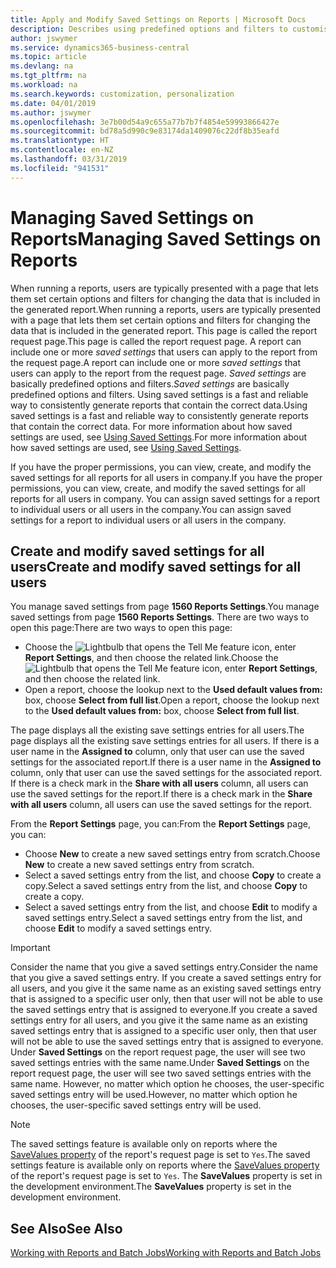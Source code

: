 ```yaml
---
title: Apply and Modify Saved Settings on Reports | Microsoft Docs
description: Describes using predefined options and filters to customise a report, and to generate the correct data.
author: jswymer
ms.service: dynamics365-business-central
ms.topic: article
ms.devlang: na
ms.tgt_pltfrm: na
ms.workload: na
ms.search.keywords: customization, personalization
ms.date: 04/01/2019
ms.author: jswymer
ms.openlocfilehash: 3e7b00d54a9c655a77b7b7f4854e59993866427e
ms.sourcegitcommit: bd78a5d990c9e83174da1409076c22df8b35eafd
ms.translationtype: HT
ms.contentlocale: en-NZ
ms.lasthandoff: 03/31/2019
ms.locfileid: "941531"
---
```

# <a name="managing-saved-settings-on-reports"></a><span data-ttu-id="39b0f-103">Managing Saved Settings on Reports</span><span class="sxs-lookup"><span data-stu-id="39b0f-103">Managing Saved Settings on Reports</span></span>
<span data-ttu-id="39b0f-104">When running a reports, users are typically presented with a page that lets them set certain options and filters for changing the data that is included in the generated report.</span><span class="sxs-lookup"><span data-stu-id="39b0f-104">When running a reports, users are typically presented with a page that lets them set certain options and filters for changing the data that is included in the generated report.</span></span> <span data-ttu-id="39b0f-105">This page is called the report request page.</span><span class="sxs-lookup"><span data-stu-id="39b0f-105">This page is called the report request page.</span></span> <span data-ttu-id="39b0f-106">A report can include one or more *saved settings* that users can apply to the report from the request page.</span><span class="sxs-lookup"><span data-stu-id="39b0f-106">A report can include one or more *saved settings* that users can apply to the report from the request page.</span></span> <span data-ttu-id="39b0f-107">*Saved settings* are basically predefined options and filters.</span><span class="sxs-lookup"><span data-stu-id="39b0f-107">*Saved settings* are basically predefined options and filters.</span></span> <span data-ttu-id="39b0f-108">Using saved settings is a fast and reliable way to consistently generate reports that contain the correct data.</span><span class="sxs-lookup"><span data-stu-id="39b0f-108">Using saved settings is a fast and reliable way to consistently generate reports that contain the correct data.</span></span> <span data-ttu-id="39b0f-109">For more information about how saved settings are used, see [Using Saved Settings](ui-work-report.md#SavedSettings).</span><span class="sxs-lookup"><span data-stu-id="39b0f-109">For more information about how saved settings are used, see [Using Saved Settings](ui-work-report.md#SavedSettings).</span></span>

<span data-ttu-id="39b0f-110">If you have the proper permissions, you can view, create, and modify the saved settings for all reports for all users in company.</span><span class="sxs-lookup"><span data-stu-id="39b0f-110">If you have the proper permissions, you can view, create, and modify the saved settings for all reports for all users in company.</span></span> <span data-ttu-id="39b0f-111">You can assign saved settings for a report to individual users or all users in the company.</span><span class="sxs-lookup"><span data-stu-id="39b0f-111">You can assign saved settings for a report to individual users or all users in the company.</span></span>

<!--
## Apply saved settings to a report
1. Open the report.

   The report request page appears.    
2. In the **Saved Settings** section of the page, set the **Name** field  to the saved settings that you want to use.

   The **Saved Settings** section only appears if the report has been run before or if there are existing saved settings entries. The saved settings entry called **Last used options and filters** is always available. These settings are the option and filter values that were used the last time you ran the report.

-->

## <a name="create-and-modify-saved-settings-for-all-users"></a><span data-ttu-id="39b0f-112">Create and modify saved settings for all users</span><span class="sxs-lookup"><span data-stu-id="39b0f-112">Create and modify saved settings for all users</span></span>
<span data-ttu-id="39b0f-113">You manage saved settings from page **1560 Reports Settings**.</span><span class="sxs-lookup"><span data-stu-id="39b0f-113">You manage saved settings from page **1560 Reports Settings**.</span></span> <span data-ttu-id="39b0f-114">There are two ways to open this page:</span><span class="sxs-lookup"><span data-stu-id="39b0f-114">There are two ways to open this page:</span></span>
-   <span data-ttu-id="39b0f-115">Choose the ![Lightbulb that opens the Tell Me feature](media/ui-search/search_small.png "Tell me what you want to do") icon, enter **Report Settings**, and then choose the related link.</span><span class="sxs-lookup"><span data-stu-id="39b0f-115">Choose the ![Lightbulb that opens the Tell Me feature](media/ui-search/search_small.png "Tell me what you want to do") icon, enter **Report Settings**, and then choose the related link.</span></span>
-   <span data-ttu-id="39b0f-116">Open a report, choose the lookup next to the **Used default values from:** box, choose **Select from full list**.</span><span class="sxs-lookup"><span data-stu-id="39b0f-116">Open a report, choose the lookup next to the **Used default values from:** box, choose **Select from full list**.</span></span>

<span data-ttu-id="39b0f-117">The page displays all the existing save settings entries for all users.</span><span class="sxs-lookup"><span data-stu-id="39b0f-117">The page displays all the existing save settings entries for all users.</span></span> <span data-ttu-id="39b0f-118">If there is a user name in the **Assigned to** column, only that user can use the saved settings for the associated report.</span><span class="sxs-lookup"><span data-stu-id="39b0f-118">If there is a user name in the **Assigned to** column, only that user can use the saved settings for the associated report.</span></span> <span data-ttu-id="39b0f-119">If there is a check mark in the **Share with all users** column, all users can use the saved settings for the report.</span><span class="sxs-lookup"><span data-stu-id="39b0f-119">If there is a check mark in the **Share with all users** column, all users can use the saved settings for the report.</span></span>

<span data-ttu-id="39b0f-120">From the **Report Settings** page, you can:</span><span class="sxs-lookup"><span data-stu-id="39b0f-120">From the **Report Settings** page, you can:</span></span>
-   <span data-ttu-id="39b0f-121">Choose **New** to create a new saved settings entry from scratch.</span><span class="sxs-lookup"><span data-stu-id="39b0f-121">Choose **New** to create a new saved settings entry from scratch.</span></span>
-   <span data-ttu-id="39b0f-122">Select a saved settings entry from the list, and choose **Copy** to create a copy.</span><span class="sxs-lookup"><span data-stu-id="39b0f-122">Select a saved settings entry from the list, and choose **Copy** to create a copy.</span></span>
-   <span data-ttu-id="39b0f-123">Select a saved settings entry from the list, and choose **Edit** to modify a saved settings entry.</span><span class="sxs-lookup"><span data-stu-id="39b0f-123">Select a saved settings entry from the list, and choose **Edit** to modify a saved settings entry.</span></span>


> [!Important]
> <span data-ttu-id="39b0f-124">Consider the name that you give a saved settings entry.</span><span class="sxs-lookup"><span data-stu-id="39b0f-124">Consider the name that you give a saved settings entry.</span></span> <span data-ttu-id="39b0f-125">If you create a saved settings entry for all users, and you give it the same name as an existing saved settings entry that is assigned to a specific user only, then that user will not be able to use the saved settings entry that is assigned to everyone.</span><span class="sxs-lookup"><span data-stu-id="39b0f-125">If you create a saved settings entry for all users, and you give it the same name as an existing saved settings entry that is assigned to a specific user only, then that user will not be able to use the saved settings entry that is assigned to everyone.</span></span>  <span data-ttu-id="39b0f-126">Under **Saved Settings** on the report request page, the user will see two saved settings entries with the same name.</span><span class="sxs-lookup"><span data-stu-id="39b0f-126">Under **Saved Settings** on the report request page, the user will see two saved settings entries with the same name.</span></span> <span data-ttu-id="39b0f-127">However, no matter which option he chooses, the user-specific saved settings entry will be used.</span><span class="sxs-lookup"><span data-stu-id="39b0f-127">However, no matter which option he chooses, the user-specific saved settings entry will be used.</span></span>

> [!NOTE]
> <span data-ttu-id="39b0f-128">The saved settings feature is available only on reports where the [SaveValues property](https://docs.microsoft.com/en-us/dynamics-nav/savevalues-property) of the report's request page is set to `Yes`.</span><span class="sxs-lookup"><span data-stu-id="39b0f-128">The saved settings feature is available only on reports where the [SaveValues property](https://docs.microsoft.com/en-us/dynamics-nav/savevalues-property) of the report's request page is set to `Yes`.</span></span> <span data-ttu-id="39b0f-129">The **SaveValues** property is set in the development environment.</span><span class="sxs-lookup"><span data-stu-id="39b0f-129">The **SaveValues** property is set in the development environment.</span></span>  

## <a name="see-also"></a><span data-ttu-id="39b0f-130">See Also</span><span class="sxs-lookup"><span data-stu-id="39b0f-130">See Also</span></span>
[<span data-ttu-id="39b0f-131">Working with Reports and Batch Jobs</span><span class="sxs-lookup"><span data-stu-id="39b0f-131">Working with Reports and Batch Jobs</span></span>](ui-work-report.md)  
